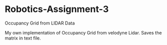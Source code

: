 # Robotics-Assignment-3
Occupancy Grid from LIDAR Data

My own implementation of Occupancy Grid from velodyne Lidar.
Saves the matrix in text file.
